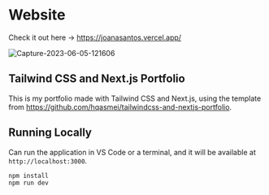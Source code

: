 # Website

Check it out here -> https://joanasantos.vercel.app/

![Capture-2023-06-05-121606](https://github.com/joanamcsa/tailwindcss-and-nextjs-portfolio/assets/97113028/fd47925c-26f0-4087-bcac-808003bb8c49)


## Tailwind CSS and Next.js Portfolio

This is my portfolio made with Tailwind CSS and Next.js, using the template
from https://github.com/hqasmei/tailwindcss-and-nextjs-portfolio.

## Running Locally

Can run the application in VS Code or a terminal, and it will be available at `http://localhost:3000`.

```bash
npm install
npm run dev
```
